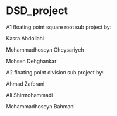 # DSD_project
A1 floating point square root sub project by:

  Kasra Abdollahi
  
  Mohammadhoseyn Gheysariyeh
  
  Mohsen Dehghankar
  
A2 floating point division sub project by:

  Ahmad Zaferani
  
  Ali Shirmohammadi
  
  Mohammadhoseyn Bahmani
  
